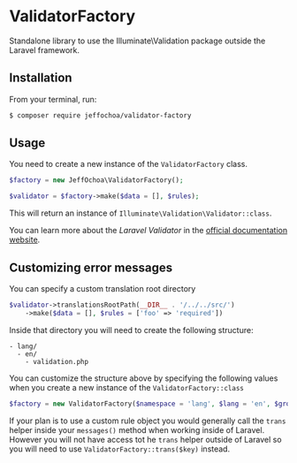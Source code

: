 # ValidatorFactory
Standalone library to use the Illuminate\\Validation package outside the Laravel framework.

## Installation
From your terminal, run:
```bash
$ composer require jeffochoa/validator-factory
```

## Usage

You need to create a new instance of the `ValidatorFactory` class.

```php
$factory = new JeffOchoa\ValidatorFactory();

$validator = $factory->make($data = [], $rules);
```
This will return an instance of `Illuminate\Validation\Validator::class`.

You can learn more about the *Laravel Validator* in the [official documentation website](https://laravel.com/docs/5.6/validation).

## Customizing error messages

You can specify a custom translation root directory

```php
$validator->translationsRootPath(__DIR__ . '/../../src/')
    ->make($data = [], $rules = ['foo' => 'required'])
```

Inside that directory you will need to create the following structure:

```
- lang/
  - en/
    - validation.php
```

You can customize the structure above by specifying the following values when you create a new instance of the `ValidatorFactory::class`

```php
$factory = new ValidatorFactory($namespace = 'lang', $lang = 'en', $group = 'validation');
```

If your plan is to use a custom rule object you would generally call the `trans` helper inside your `messages()` method when working inside of Laravel.
However you will not have access tot he `trans` helper outside of Laravel so you will need to use `ValidatorFactory::trans($key)` instead.
